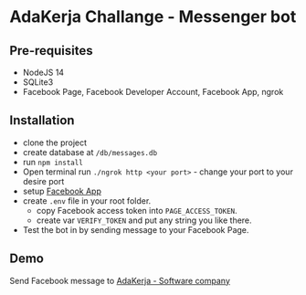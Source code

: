 # AdaKerja Challange - Messenger bot

## Pre-requisites

-   NodeJS 14
-   SQLite3
-   Facebook Page, Facebook Developer Account, Facebook App, ngrok

## Installation

-   clone the project
-   create database at `/db/messages.db`
-   run `npm install`
-   Open terminal run `./ngrok http <your port>` - change your port to your desire port
-   setup [Facebook App](https://developers.facebook.com/docs/messenger-platform/getting-started/app-setup)
-   create `.env` file in your root folder.
    -   copy Facebook access token into `PAGE_ACCESS_TOKEN`.
    -   create var `VERIFY_TOKEN` and put any string you like there.
-   Test the bot in by sending message to your Facebook Page.

## Demo

Send Facebook message to [AdaKerja - Software company](https://www.facebook.com/AdaKerja-107353434841954)
